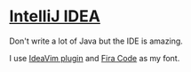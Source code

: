 # [IntelliJ IDEA](https://www.jetbrains.com/idea/)

Don't write a lot of Java but the IDE is amazing.

I use [IdeaVim plugin](https://plugins.jetbrains.com/plugin/164-ideavim) and [Fira Code](https://github.com/tonsky/FiraCode) as my font.
